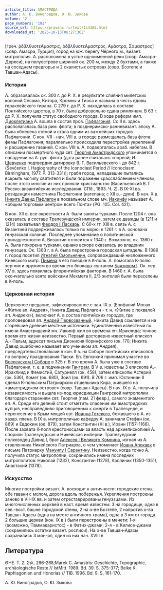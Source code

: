 ```yaml
---
article_title: АМАСТРИДА
author: А. Ю. Виноградов, О. Ю. Зыкова
volume: '2'
page_numbers: '101'
source_url: https://pravenc.ru/text/114302.html
downloaded_at: '2025-10-13T08:27:36Z'
---
```


[греч. ̀ρδβλθυοτεΑμαστρις, ̀ρδβλθυοτεΑμαστρος, ̓Αμάστρα, Σάμαστρος] (совр. Амасра, Турция), город на юж. берегу Чёрного м., визант. митрополия. А. расположена в устье одноименной реки (совр. Амасра-Дереси), на полуострове шириной ок. 200 м, между 2 бухтами, а также на соседнем предгорье и 2 скалистых островах (совр. Бозтепе и Тавшан-Адасы).

### История

А. образовалась ок. 300 г. до Р. Х. в результате слияния милетских колоний Сесама, Китора, Кромны и Тиоса и названа в честь вдовы гераклейского тирана. С 279 г. до Р. Х. находилась в составе Понтийского царства, в 70 г. была добровольно сдана римлянам. В 63 г. до Р. Х. получила статус свободного города. В ходе реформ имп. [Диоклетиана](https://pravenc.ru/text/ДИОКЛЕТИАН.html) А. вошла в состав пров. [Пафлагония](https://pravenc.ru/text/Пафлагония.html). Со II в. здесь располагалась база рим. флота; в позднеримско-ранневизант. эпоху А. была обнесена стеной и стала одним из важнейших городов Пафлагонии. С кон. VII - нач. VIII в. в городе размещалась база флота фемы Пафлагония; параллельно происходила перестройка укреплений и расширение гаваней. С кон. VIII в. А. подвергалась араб. набегам. В описании посмертного чуда свт. [Георгия Амастридского](<https://pravenc.ru/text/Георгия Амастридского.html>) упоминается о нападении на А. рус. флота (дата ранее считалась спорной; И. [Шевченко](https://pravenc.ru/text/Шевченко.html) подтвердил датировку В. Г. Васильевского - до 842 г. (Ševčenko I. Hagiography of the Iconoclast Period // Iconoclasm. Birmingham, 1977. P. 313-331)); грабя город, нападавшие пытались вскрыть могилу святителя и были поражены «расслаблением членов», после этого многие из них приняли христианство (Васильевский В. Г Русско-византийские исследования. СПб., 1893. Ч. 2). В IX-XI вв. резиденция наместника Пафлагонии (катепана; с XII в.- дуки). В нач. X в. [Никита Давид Пафлагон](<https://pravenc.ru/text/Никита Давид Пафлагон.html>) в похвальном слове мч. [Иакинфу](https://pravenc.ru/text/Иакинфу.html) называет А. «общим торговым центром всего Понта» (PG. 105. Col. 421).

В кон. XII в. все окрестности А. были заняты турками. После 1204 г. она оказалась в составе [Трапезундской империи](<https://pravenc.ru/text/Трапезундской империи.html>), затем ее дважды (в 1211 и 1214) захватывал [Феодор I Ласкарь](<https://pravenc.ru/text/Феодор I Ласкарь.html>). С 60-х гг. XIII в. связь А. с Византией поддерживалась только по морю; в 1261 г. в А. основана генуэзская колония. Последнее упоминание о политической принадлежности А. Византии относится к 1340 г. Возможно, ок. 1360 г. А. была покорена турками, однако вскоре оказалась во владении генуэзцев. Ок. 1363 г. в А. была перестроена городская цитадель. В 1389 г. город посетил [Игнатий Смольнянин](<https://pravenc.ru/text/Игнатий Смольнянин.html>), сопровождавший низложенного Киевского митр. [Пимена](https://pravenc.ru/text/Пимен.html) в его поездке в К-поль. А. помогала К-полю зерном и оружием во время его блокады султаном [Баязидом I](<https://pravenc.ru/text/Баязидом I.html>). Ок. сер. XV в. здесь появилась флорентийская фактория. В 1460 г. А. была окончательно взята войсками Мехмета II, 2/3 жителей были переселены в К-поль.

### Церковная история

Церковное предание, зафиксированное с нач. IX в. (Епифаний Монах «Житие ап. Андрея», Никита Давид Пафлагон - т. н. «Житие с похвалой ап. Андрею»), включает А. в состав понтийских городов, где проповедовал ап. [Андрей Первозванный](<https://pravenc.ru/text/Андрей Первозванный.html>). Никита Давид ссылается и на сгоревшие древние местные источники. Единственный известный по имени Амастридский мч. Иакинф жил во времена еп. Ираклида; точное время его жизни неизвестно. Первый достоверно известный епископ А.- Пальм, адресат письма Дионисия Коринфского (ок. 170; Никита Давид ошибочно называет его учеником ап. Андрея), председательствовавший в кон. II в. на Соборе понтийских епископов по вопросу празднования Пасхи. Еп. Евпсихий принимал участие во [Вселенском I Соборе](<https://pravenc.ru/text/Вселенском I Соборе.html>) в 325 г. В это время А. была уже в составе Пафлагонии, т. е. в подчинении [Ганграм](https://pravenc.ru/text/Ганграм.html). В V в. известны 3 епископа А.- Ираклиид и Фемистий, Сатурнелл (ок. 458), затем епископы Астерий (ок. 536), Комет (ок. 680), Зоил (ок. 691). В 706 г. имп. Юстиниан II сделал К-польским Патриархом отшельника Кира, жившего на «амастридском острове» (совр. Тавшан-Адасы). В нач. IX в. А. получила независимость и вышла из-под юрисдикции Гангрской митрополии благодаря стараниям свт. Георгия (пам. 21 февр.), самого знаменитого еп. А. Среди его деяний стоит отметить спасение им амастридских купцов, несправедливо приговоренных к смерти в Трапезунде, и перенесение в Крым мощей свт. [Иоанна Готского](<https://pravenc.ru/text/Иоанна Готского.html>), бежавшего в А. из хазар. плена. В IX в. митрополичью кафедру А. занимали Стефан (ок. 869) и Евдоким (ок. 879), затем Константин (XI в.), Иоанн (1157-1166). После захвата К-поля крестоносцами за власть над архиепископией А. спорили Трапезундская и Никейская империи. Трапезундский полководец Давид I, брат [Алексея I Великого Комнина](<https://pravenc.ru/text/АЛЕКСЕЙ I ВЕЛИКИЙ КОМНИН.html>), изгнал из А. ставленника Никейского Патриарха, о чем упоминает [Иоанн Апокавк](<https://pravenc.ru/text/Иоанн Апокавк.html>) в письме Патриарху [Мануилу I Сарантину](<https://pravenc.ru/text/МАНУИЛ I САРАНТИН.html>). Неизвестно, когда точно А. получила статус митрополии; сохранились имена последних митрополитов: Николай (1232), Константин (1278), Каллиник (1350-1351), Анастасий (1378).

### Искусство

Многие постройки визант. А. восходят к античности: городские стены, обе гавани с молом, дорога вдоль побережья. Укрепления построены заново в VII-IX вв. и затем отреставрированы генуэзцами. Из многочисленных церквей в наст. время известны: 3 на городище, одна в сев.-вост. башне городской стены, 2 на о-ве Бозтепе, 2 напротив о-ва Тавшан-Адасы (одна на месте античного храма), одна в 3 км от города. 2 большие церкви (кон. IX в.) были перестроены в мечети: 1-я (возможно, Паммакаристос) - в Фатих-джами; 2-я - в Килисе-джами (сохранились остатки визант. росписи). На о-ве Тавшан-Адасы сохранились 3 мон-ря, один из них нач. XVIII в.

## Литература

ΘΗΕ. Τ. 2. Στλ. 266-268;Marek C. Amastris: Geschichte, Topographie, archäologische Reste // IstMitt. 1989. Bd. 39. S. 375-377; Belke K. Paphlagonien und Honorias // TIB. 1996. Bd. 9. S. 161-170.

А. Ю. Виноградов, О. Ю. Зыкова
